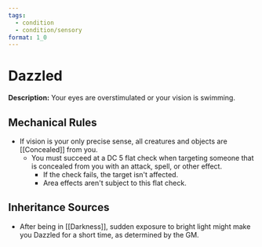 ```yaml
---
tags:
  - condition
  - condition/sensory
format: 1_0
---
```

# Dazzled

**Description:** Your eyes are overstimulated or your vision is swimming.

## Mechanical Rules

- If vision is your only precise sense, all creatures and objects are [[Concealed]] from you.  
	- You must succeed at a DC 5 flat check when targeting someone that is concealed from you with an attack, spell, or other effect.  
		- If the check fails, the target isn't affected.  
		- Area effects aren't subject to this flat check.

## Inheritance Sources

-  After being in [[Darkness]], sudden exposure to bright light might make you Dazzled for a short time, as determined by the GM.